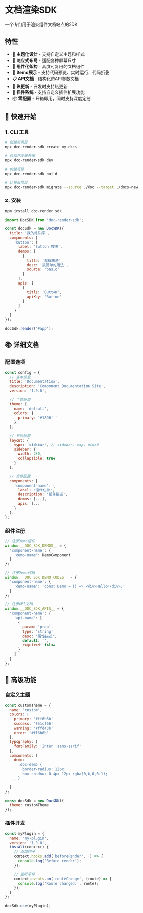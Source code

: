 # 文档渲染SDK

一个专门用于渲染组件文档站点的SDK

## 特性

- 🎨 **主题化设计** - 支持自定义主题和样式
- 📱 **响应式布局** - 适配各种屏幕尺寸
- 🔧 **组件化架构** - 高度可复用的文档组件
- 📖 **Demo展示** - 支持代码预览、实时运行、代码折叠
- 📋 **API文档** - 结构化的API参数文档
- 🚀 **热更新** - 开发时支持热更新
- 🎯 **插件系统** - 支持自定义插件扩展功能
- 📦 **零配置** - 开箱即用，同时支持深度定制

## 🚀 快速开始

### 1. CLI 工具

```bash
# 创建新项目
npx doc-render-sdk create my-docs

# 启动开发服务器
npx doc-render-sdk dev

# 构建项目
npx doc-render-sdk build

# 迁移旧项目
npx doc-render-sdk migrate --source ./doc --target ./docs-new
```

### 2. 安装

```bash
npm install doc-render-sdk
```

```javascript
import DocSDK from 'doc-render-sdk';

const docSdk = new DocSDK({
  title: '我的组件库',
  components: {
    'button': {
      label: 'Button 按钮',
      demos: [
        {
          title: '基础用法',
          desc: '最简单的用法',
          source: 'basic'
        }
      ],
      apis: [
        {
          title: 'Button',
          apiKey: 'Button'
        }
      ]
    }
  }
});

docSdk.render('#app');
```


## 📚 详细文档

### 配置选项

```javascript
const config = {
  // 基本信息
  title: 'Documentation',
  description: 'Component Documentation Site',
  version: '1.0.0',

  // 主题配置
  theme: {
    name: 'default',
    colors: {
      primary: '#1890ff'
    }
  },

  // 布局配置
  layout: {
    type: 'sidebar', // sidebar, top, mixed
    sidebar: {
      width: 280,
      collapsible: true
    }
  },

  // 组件配置
  components: {
    'component-name': {
      label: '组件名称',
      description: '组件描述',
      demos: [...],
      apis: [...]
    }
  },
};
```

### 组件注册

```javascript
// 注册Demo组件
window.__DOC_SDK_DEMOS__ = {
  'component-name': {
    'demo-name': DemoComponent
  }
};

// 注册Demo代码
window.__DOC_SDK_DEMO_CODES__ = {
  'component-name': {
    'demo-name': 'const Demo = () => <div>Hello</div>;'
  }
};

// 注册API文档
window.__DOC_SDK_APIS__ = {
  'component-name': {
    'api-name': [
      {
        param: 'prop',
        type: 'string',
        desc: '属性描述',
        default: '',
        required: false
      }
    ]
  }
};
```

## 🔧 高级功能

### 自定义主题

```javascript
const customTheme = {
  name: 'custom',
  colors: {
    primary: '#ff6b6b',
    success: '#51cf66',
    warning: '#ffd43b',
    error: '#ff6b6b'
  },
  typography: {
    fontFamily: 'Inter, sans-serif'
  },
  components: {
    demo: `
      .doc-demo {
        border-radius: 12px;
        box-shadow: 0 4px 12px rgba(0,0,0,0.1);
      }
    `
  }
};

const docSdk = new DocSDK({
  theme: customTheme
});
```

### 插件开发

```javascript
const myPlugin = {
  name: 'my-plugin',
  version: '1.0.0',
  install(context) {
    // 添加钩子
    context.hooks.add('beforeRender', () => {
      console.log('Before render');
    });

    // 监听事件
    context.events.on('routeChange', (route) => {
      console.log('Route changed:', route);
    });
  }
};

docSdk.use(myPlugin);
```
